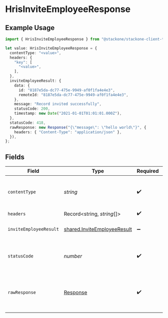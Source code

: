 # HrisInviteEmployeeResponse

## Example Usage

```typescript
import { HrisInviteEmployeeResponse } from "@stackone/stackone-client-ts/sdk/models/operations";

let value: HrisInviteEmployeeResponse = {
  contentType: "<value>",
  headers: {
    "key": [
      "<value>",
    ],
  },
  inviteEmployeeResult: {
    data: {
      id: "8187e5da-dc77-475e-9949-af0f1fa4e4e3",
      remoteId: "8187e5da-dc77-475e-9949-af0f1fa4e4e3",
    },
    message: "Record invited successfully",
    statusCode: 200,
    timestamp: new Date("2021-01-01T01:01:01.000Z"),
  },
  statusCode: 418,
  rawResponse: new Response("{\"message\": \"hello world\"}", {
    headers: { "Content-Type": "application/json" },
  }),
};
```

## Fields

| Field                                                                             | Type                                                                              | Required                                                                          | Description                                                                       |
| --------------------------------------------------------------------------------- | --------------------------------------------------------------------------------- | --------------------------------------------------------------------------------- | --------------------------------------------------------------------------------- |
| `contentType`                                                                     | *string*                                                                          | :heavy_check_mark:                                                                | HTTP response content type for this operation                                     |
| `headers`                                                                         | Record<string, *string*[]>                                                        | :heavy_check_mark:                                                                | N/A                                                                               |
| `inviteEmployeeResult`                                                            | [shared.InviteEmployeeResult](../../../sdk/models/shared/inviteemployeeresult.md) | :heavy_minus_sign:                                                                | Record invited successfully                                                       |
| `statusCode`                                                                      | *number*                                                                          | :heavy_check_mark:                                                                | HTTP response status code for this operation                                      |
| `rawResponse`                                                                     | [Response](https://developer.mozilla.org/en-US/docs/Web/API/Response)             | :heavy_check_mark:                                                                | Raw HTTP response; suitable for custom response parsing                           |